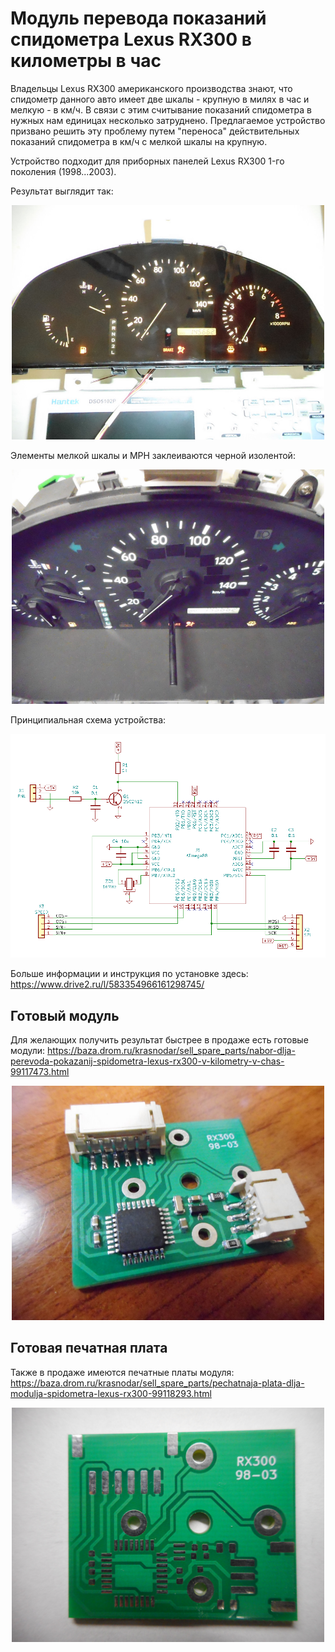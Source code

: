 # Модуль перевода показаний спидометра Lexus RX300 в километры в час #

Владельцы Lexus RX300 американского производства знают, что спидометр данного авто имеет две шкалы - крупную в милях в час и мелкую - в км/ч. В связи с этим считывание показаний спидометра в нужных нам единицах несколько затруднено. Предлагаемое устройство призвано решить эту проблему путем "переноса" действительных показаний спидометра в км/ч с мелкой шкалы на крупную.

Устройство подходит для приборных панелей Lexus RX300 1-го поколения (1998...2003).

Результат выглядит так:
<div align="center"> <img src="docs/result1.jpg" width="500"/> </div>

Элементы мелкой шкалы и MPH заклеиваются черной изолентой:
<div align="center"> <img src="docs/result2.jpg" width="500"/> </div>

Принципиальная схема устройства:
<div align="center"> <img src="docs/schematics.png" width="800"/> </div>

Больше информации и инструкция по установке здесь: https://www.drive2.ru/l/583354966161298745/

## Готовый модуль ##

Для желающих получить результат быстрее в продаже есть готовые модули:
https://baza.drom.ru/krasnodar/sell_spare_parts/nabor-dlja-perevoda-pokazanij-spidometra-lexus-rx300-v-kilometry-v-chas-99117473.html

<div align="center"> <img src="docs/board.jpg" width="500"/> </div>

## Готовая печатная плата ##

Также в продаже имеются печатные платы модуля: https://baza.drom.ru/krasnodar/sell_spare_parts/pechatnaja-plata-dlja-modulja-spidometra-lexus-rx300-99118293.html

<div align="center"> <img src="docs/pcb.JPG" width="500"/> </div>
